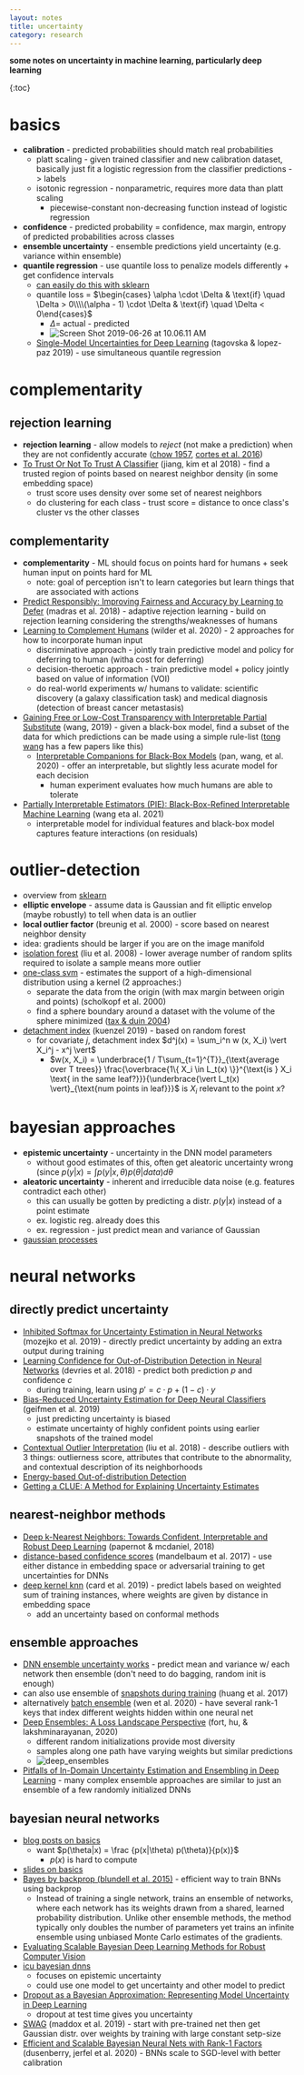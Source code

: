 ```yaml
---
layout: notes
title: uncertainty
category: research
---
```


**some notes on uncertainty in machine learning, particularly deep learning**

{:toc}

# basics

- **calibration** - predicted probabilities should match real probabilities
  - platt scaling - given trained classifier and new calibration dataset, basically just fit a logistic regression from the classifier predictions -> labels
  - isotonic regression - nonparametric, requires more data than platt scaling
    - piecewise-constant non-decreasing function instead of logistic regression
- **confidence** - predicted probability = confidence, max margin, entropy of predicted probabilities across classes
- **ensemble uncertainty** - ensemble predictions yield uncertainty (e.g. variance within ensemble)
- **quantile regression** - use quantile loss to penalize models differently + get confidence intervals
  - [can easily do this with sklearn](https://scikit-learn.org/stable/auto_examples/ensemble/plot_gradient_boosting_quantile.html)
  - quantile loss = $\begin{cases} \alpha \cdot \Delta & \text{if} \quad \Delta > 0\\\\(\alpha - 1) \cdot \Delta & \text{if} \quad \Delta < 0\end{cases}$
    - $\Delta =$ actual - predicted
    - ![Screen Shot 2019-06-26 at 10.06.11 AM](../assets/quantile_losses.png)
  - [Single-Model Uncertainties for Deep Learning](https://arxiv.org/abs/1811.00908) (tagovska & lopez-paz 2019) - use simultaneous quantile regression

# complementarity

## rejection learning

- **rejection learning** - allow models to *reject* (not make a prediction) when they are not confidently accurate ([chow 1957](https://ieeexplore.ieee.org/abstract/document/5222035/?casa_token=UiIdn8AjFjYAAAAA:XvnZPA7rJlvwxD-bIh2dNG4SPfnHtDYWcBUmAFYRxD6Xk8QE5osnKLs8tAlib_doL8OxqYjMLDE), [cortes et al. 2016](https://link.springer.com/chapter/10.1007/978-3-319-46379-7_5))
- [To Trust Or Not To Trust A Classifier](http://papers.nips.cc/paper/7798-to-trust-or-not-to-trust-a-classifier.pdf) (jiang, kim et al 2018) - find a trusted region of points based on nearest neighbor density (in some embedding space)
    - trust score uses density over some set of nearest neighbors
    - do clustering for each class - trust score = distance to once class's cluster vs the other classes

## complementarity

- **complementarity** - ML should focus on points hard for humans + seek human input on points hard for ML
    - note: goal of perception isn't to learn categories but learn things that are associated with actions
- [Predict Responsibly: Improving Fairness and Accuracy by Learning to Defer](http://papers.nips.cc/paper/7853-predict-responsibly-improving-fairness-and-accuracy-by-learning-to-defer) (madras et al. 2018) - adaptive rejection learning - build on rejection learning considering the strengths/weaknesses of humans
- [Learning to Complement Humans](https://arxiv.org/abs/2005.00582) (wilder et al. 2020) - 2 approaches for how to incorporate human input
    - discriminative approach - jointly train predictive model and policy for deferring to human (witha cost for deferring)
    - decision-theroetic approach - train predictive model + policy jointly based on value of information (VOI)
    - do real-world experiments w/ humans to validate:  scientific discovery (a galaxy classification task) and medical diagnosis (detection of breast cancer metastasis)
- [Gaining Free or Low-Cost Transparency with Interpretable Partial Substitute](https://arxiv.org/pdf/1802.04346.pdf) (wang, 2019) - given a black-box model, find a subset of the data for which predictions can be made using a simple rule-list ([tong wang](https://scholar.google.com/citations?hl=en&user=KB6A0esAAAAJ&view_op=list_works&sortby=pubdate) has a few papers like this)
    - [Interpretable Companions for Black-Box Models](https://arxiv.org/abs/2002.03494) (pan, wang, et al. 2020) - offer an interpretable, but slightly less acurate model for each decision
      - human experiment evaluates how much humans are able to tolerate
- [Partially Interpretable Estimators (PIE): Black-Box-Refined Interpretable Machine Learning](https://arxiv.org/abs/2105.02410) (wang eta al. 2021)
    - interpretable model for individual features and black-box model captures feature interactions (on residuals)



# outlier-detection

- overview from [sklearn](https://scikit-learn.org/stable/modules/outlier_detection.html)
- **elliptic envelope** - assume data is Gaussian and fit elliptic envelop (maybe robustly) to tell when data is an outlier
- **local outlier factor** (breunig et al. 2000) - score based on nearest neighbor density
- idea: gradients should be larger if you are on the image manifold
- [isolation forest](https://ieeexplore.ieee.org/abstract/document/4781136) (liu et al. 2008) - lower average number of random splits required to isolate a sample means more outlier
- [one-class svm](https://scikit-learn.org/stable/modules/generated/sklearn.svm.OneClassSVM.html#sklearn.svm.OneClassSVM) - estimates the support of a high-dimensional distribution using a kernel (2 approaches:)
  - separate the data from the origin (with max margin between origin and points) (scholkopf et al. 2000)
  - find a sphere boundary around a dataset with the volume of the sphere minimized ([tax & duin 2004](https://link.springer.com/article/10.1023/B:MACH.0000008084.60811.49))
- [detachment index](https://escholarship.org/uc/item/9d34m0wz) (kuenzel 2019) - based on random forest
  - for covariate $j$, detachment index $d^j(x) = \sum_i^n w (x, X_i) \vert X_i^j - x^j \vert$
    - $w(x, X_i) = \underbrace{1 / T\sum_{t=1}^{T}}_{\text{average over T trees}} \frac{\overbrace{1\{ X_i \in L_t(x) \}}^{\text{is }   X_i \text{ in the same leaf?}}}{\underbrace{\vert L_t(x) \vert}_{\text{num points in leaf}}}$ is $X_i$ relevant to the point $x$?

# bayesian approaches

- **epistemic uncertainty** - uncertainty in the DNN model parameters
  - without good estimates of this, often get aleatoric uncertainty wrong (since $p(y\vert x) = \int p(y \vert x, \theta) p(\theta \vert data) d\theta$
- **aleatoric uncertainty** -  inherent and irreducible data noise (e.g. features contradict each other)
  - this can usually be gotten by predicting a distr. $p(y \vert x)$ instead of a point estimate
  - ex. logistic reg. already does this
  - ex. regression - just predict mean and variance of Gaussian
- [gaussian processes](https://distill.pub/2019/visual-exploration-gaussian-processes/)



# neural networks

## directly predict uncertainty

- [Inhibited Softmax for Uncertainty Estimation in Neural Networks](https://arxiv.org/abs/1810.01861) (mozejko et al. 2019) - directly predict uncertainty by adding an extra output during training
- [Learning Confidence for Out-of-Distribution Detection in Neural Networks](https://arxiv.org/pdf/1802.04865.pdf) (devries et al. 2018) - predict both prediction *p* and confidence *c*
  - during training, learn using $p' = c \cdot p + (1 - c) \cdot y$
- [Bias-Reduced Uncertainty Estimation for Deep Neural Classifiers](https://arxiv.org/abs/1805.08206) (geifmen et al. 2019)
    - just predicting uncertainty is biased
    - estimate uncertainty of highly confident points using earlier snapshots of the trained model
- [Contextual Outlier Interpretation](https://arxiv.org/abs/1711.10589) (liu et al. 2018) - describe outliers with 3 things: outlierness score, attributes that contribute to the abnormality, and contextual description of its neighborhoods
- [Energy-based Out-of-distribution Detection](https://arxiv.org/abs/2010.03759)
- [Getting a CLUE: A Method for Explaining Uncertainty Estimates](https://arxiv.org/abs/2006.06848) 

## nearest-neighbor methods

- [Deep k-Nearest Neighbors: Towards Confident, Interpretable and Robust Deep Learning](https://arxiv.org/pdf/1803.04765.pdf) (papernot & mcdaniel, 2018)
- [distance-based confidence scores](https://arxiv.org/pdf/1709.09844.pdf) (mandelbaum et al. 2017) - use either distance in embedding space or adversarial training to get uncertainties for DNNs
- [deep kernel knn](https://arxiv.org/pdf/1811.02579.pdf) (card et al. 2019) - predict labels based on weighted sum of training instances, where weights are given by distance in embedding space
    - add an uncertainty based on conformal methods

## ensemble approaches

- [DNN ensemble uncertainty works](http://papers.nips.cc/paper/7219-simple-and-scalable-predictive-uncertainty-estimation-using-deep-ensembles) - predict mean and variance w/ each network then ensemble (don't need to do bagging, random init is enough)
- can also use ensemble of [snapshots during training](https://arxiv.org/abs/1704.00109) (huang et al. 2017)
- alternatively [batch ensemble](https://arxiv.org/pdf/2002.06715.pdf) (wen et al. 2020) - have several rank-1 keys that index different weights hidden within one neural net
- [Deep Ensembles: A Loss Landscape Perspective](https://arxiv.org/abs/1912.02757v1) (fort, hu, & lakshminarayanan, 2020)
  - different random initializations provide most diversity
  - samples along one path have varying weights but similar predictions
  - ![deep_ensembles](../assets/deep_ensembles.png)
- [Pitfalls of In-Domain Uncertainty Estimation and Ensembling in Deep Learning](https://github.com/bayesgroup/pytorch-ensembles) - many complex ensemble approaches are similar to just an ensemble of a few randomly initialized DNNs

## bayesian neural networks

- [blog posts on basics](https://medium.com/neuralspace/probabilistic-deep-learning-bayes-by-backprop-c4a3de0d9743)
  - want $p(\theta|x) = \frac {p(x|\theta) p(\theta)}{p(x)}$
    - $p(x)$ is hard to compute
- [slides on basics](https://wjmaddox.github.io/assets/BNN_tutorial_CILVR.pdf)
- [Bayes by backprop (blundell et al. 2015)](https://arxiv.org/abs/1505.05424) - efficient way to train BNNs using backprop
  - Instead of training a single network, trains an ensemble of networks, where each network has its weights drawn from a shared, learned probability distribution. Unlike other ensemble methods, the method typically only doubles the number of parameters yet trains an infinite ensemble using unbiased Monte Carlo estimates of the gradients.
- [Evaluating Scalable Bayesian Deep Learning Methods for Robust Computer Vision](https://arxiv.org/pdf/1906.01620.pdf)
- [icu bayesian dnns](https://aiforsocialgood.github.io/icml2019/accepted/track1/pdfs/38_aisg_icml2019.pdf)
  - focuses on epistemic uncertainty
  - could use one model to get uncertainty and other model to predict
- [Dropout as a Bayesian Approximation: Representing Model Uncertainty in Deep Learning](http://proceedings.mlr.press/v48/gal16.pdf)  
  - dropout at test time gives you uncertainty
- [SWAG](https://papers.nips.cc/paper/9472-a-simple-baseline-for-bayesian-uncertainty-in-deep-learning.pdf) (maddox et al. 2019) - start with pre-trained net then get Gaussian distr. over weights by training with large constant setp-size
- [Efficient and Scalable Bayesian Neural Nets with Rank-1 Factors](https://arxiv.org/abs/2005.07186) (dusenberry, jerfel et al. 2020) - BNNs scale to SGD-level with better calibration